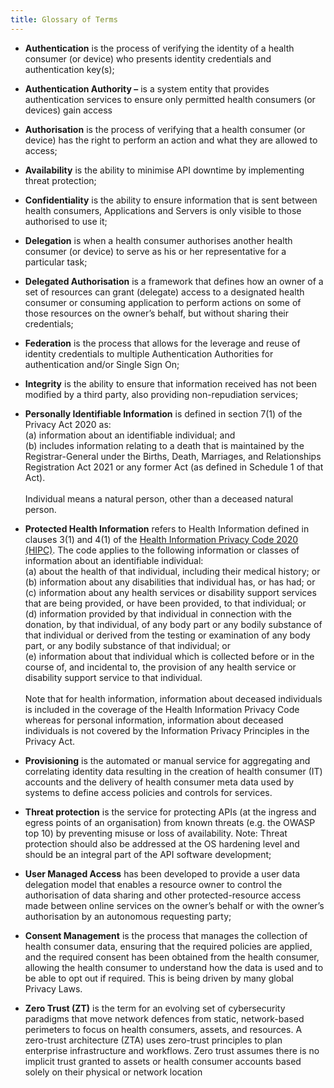 ```yaml
---
title: Glossary of Terms
---
```


- **Authentication** is the process of verifying the identity of a
  health consumer (or device) who presents identity credentials and
  authentication key(s);

- **Authentication Authority –** is a system entity that provides
  authentication services to ensure only permitted health consumers (or
  devices) gain access

- **Authorisation** is the process of verifying that a health consumer (or
  device) has the right to perform an action and what they are allowed
  to access;

- **Availability** is the ability to minimise API downtime by
  implementing threat protection;

- **Confidentiality** is the ability to ensure information that is
  sent between health consumers, Applications and Servers is only visible to
  those authorised to use it;

- **Delegation** is when a health consumer authorises another health consumer (or device) to
  serve as his or her representative for a particular task;

- **Delegated Authorisation** is a framework that defines how an owner
  of a set of resources can grant (delegate) access to a designated
  health consumer or consuming application to perform actions on some of those
  resources on the owner’s behalf, but without sharing their
  credentials;

- **Federation** is the process that allows for the leverage and reuse
  of identity credentials to multiple Authentication Authorities for
  authentication and/or Single Sign On;

- **Integrity** is the ability to ensure that information received has
  not been modified by a third party, also providing non-repudiation
  services;

- **Personally Identifiable Information** is defined in section 7(1) of the Privacy Act 2020 as:<br/>
 (a) information about an identifiable individual; and<br/>
 (b) includes information relating to a death that is maintained by the Registrar-General under the Births, Death, Marriages, and Relationships Registration Act 2021 or any former Act (as defined in Schedule 1 of that Act).<br/><br/>
 Individual means a natural person, other than a deceased natural person.

- **Protected Health Information**  refers to Health Information defined in clauses 3(1) and 4(1) of the [Health Information Privacy Code 2020 (HIPC)](https://www.privacy.org.nz/assets/New-order/Privacy-Act-2020/Codes-of-practice/Health-information-privacy-code-2020/HIPC-Amendment-No-1/Consolidated-Code-incorporating-Amendment-No-1.pdf). The code applies to the following information or classes of information about an identifiable individual:<br/>
(a) about the health of that individual, including their medical history; or<br/>
(b) information about any disabilities that individual has, or has had; or<br/>
(c) information about any health services or disability support services that are being provided, or have been provided, to that individual; or<br/>
(d) information provided by that individual in connection with the donation, by that individual, of any body part or any bodily substance of that individual or derived from the testing or examination of any body part, or any bodily substance of that individual; or<br/>
(e) information about that individual which is collected before or in the course of, and incidental to, the provision of any health service or disability support service to that individual.<br/><br/>
 Note that for health information, information about deceased individuals is included in the coverage of the Health Information Privacy Code whereas for personal information, information about deceased individuals is not covered by the Information Privacy Principles in the Privacy Act.

- **Provisioning** is the automated or manual service for aggregating
  and correlating identity data resulting in the creation of health consumer (IT)
  accounts and the delivery of health consumer meta data used by systems to
  define access policies and controls for services.

- **Threat protection** is the service for protecting APIs (at the
  ingress and egress points of an organisation) from known threats
  (e.g. the OWASP top 10) by preventing misuse or loss of
  availability. Note: Threat protection should also be addressed at
  the OS hardening level and should be an integral part of the API
  software development;

- **User Managed Access** has been developed to provide a user data
  delegation model that enables a resource owner to control the
  authorisation of data sharing and other protected-resource access
  made between online services on the owner’s behalf or with the
  owner’s authorisation by an autonomous requesting party;

- **Consent Management** is the process that manages the collection of
  health consumer data, ensuring that the required policies are applied, and the
  required consent has been obtained from the health consumer, allowing the health consumer
  to understand how the data is used and to be able to opt out if
  required. This is being driven by many global Privacy Laws.

- **Zero Trust (ZT)** is the term for an evolving set of cybersecurity
  paradigms that move network defences from static, network-based
  perimeters to focus on health consumers, assets, and resources. A zero-trust
  architecture (ZTA) uses zero-trust principles to plan enterprise
  infrastructure and workflows. Zero trust assumes there is no
  implicit trust granted to assets or health consumer accounts based solely on
  their physical or network location
